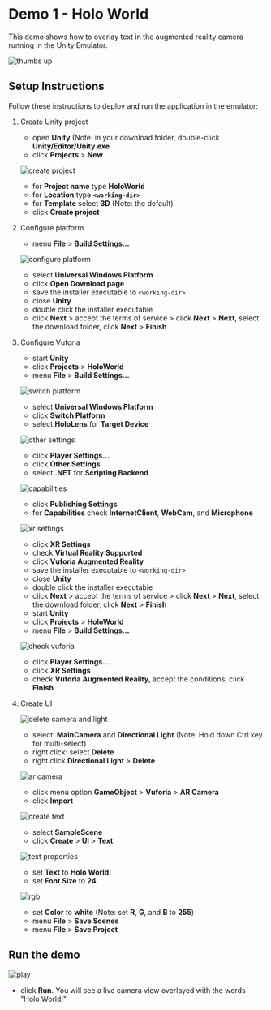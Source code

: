 # Demo 1 - Holo World

This demo shows how to overlay text in the augmented reality camera running in the Unity Emulator.

![thumbs up](setup/thumbs-up-resized-66.png)

## Setup Instructions

Follow these instructions to deploy and run the application in the emulator:

1. Create Unity project
   - open **Unity** (Note: in your download folder, double-click **Unity/Editor/Unity.exe**
   - click **Projects** > **New**

   ![create project](setup/create-project-labelled-resized-66.png)

   - for **Project name** type **HoloWorld**
   - for **Location** type **`<working-dir>`**
   - for **Template** select **3D** (Note: the default)
   - click **Create project**
1. Configure platform
   - menu **File** > **Build Settings...**

   ![configure platform](setup/configure-platform-labelled-resized-66.png)

   - select **Universal Windows Platform**
   - click **Open Download page**
   - save the installer executable to `<working-dir>`
   - close **Unity**
   - double click the installer executable
   - click **Next** > accept the terms of service > click **Next** > **Next**, select the download folder, click **Next** > **Finish**
1. Configure Vuforia
   - start **Unity**
   - click **Projects** > **HoloWorld**
   - menu **File** > **Build Settings...**

   ![switch platform](setup/switch-platform-labelled-resized-66.png)

   - select **Universal Windows Platform**
   - click **Switch Platform**
   - select **HoloLens** for **Target Device**

   ![other settings](setup/other-settings-labelled-resized-66.png)

   - click **Player Settings...**
   - click **Other Settings**
   - select **.NET** for **Scripting Backend**

   ![capabilities](setup/capabilities-labelled-resized-66.png)

   - click **Publishing Settings**
   - for **Capabilities** check **InternetClient**, **WebCam**, and **Microphone**

   ![xr settings](setup/xr-settings-labelled-resized-66.png)

   - click **XR Settings**
   - check **Virtual Reality Supported**
   - click **Vuforia Augmented Reality**
   - save the installer executable to `<working-dir>`
   - close **Unity**
   - double click the installer executable
   - click **Next** > accept the terms of service > click **Next** > **Next**, select the download folder, click **Next** > **Finish**
   - start **Unity**
   - click **Projects** > **HoloWorld**
   - menu **File** > **Build Settings...**

   ![check vuforia](setup/check-vuforia-labelled-resized-66.png)

   - click **Player Settings...**
   - click **XR Settings**
   - check **Vuforia Augmented Reality**, accept the conditions, click **Finish**
1. Create UI

   ![delete camera and light](setup/delete-camera-and-light-labelled-resized-66.png)

   - select: **MainCamera** and **Directional Light** (Note: Hold down Ctrl key for multi-select)
   - right click: select **Delete**
   - right click **Directional Light** > **Delete**

   ![ar camera](setup/ar-camera-labelled-resized-66.png)

   - click menu option **GameObject** > **Vuforia** > **AR Camera**
   - click **Import**

   ![create text](setup/create-text-labelled-resized-66.png)

   - select **SampleScene**
   - click **Create** > **UI** > **Text**

   ![text properties](setup/text-properties-labelled-resized-66.png)

   - set **Text** to **Holo World!**
   - set **Font Size** to **24**

   ![rgb](setup/rgb-labelled-resized-66.png)

   - set **Color** to **white** (Note: set **R**, **G**, and **B** to **255**)
   - menu **File** > **Save Scenes**
   - menu **File** > **Save Project**

## Run the demo

   ![play](setup/play-labelled-resized-66.png)

   - click **Run**. You will see a live camera view overlayed with the words "Holo World!"
